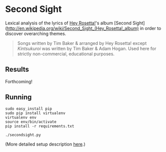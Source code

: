 Second Sight
============

Lexical analysis of the lyrics of [Hey Rosetta!](http://heyrosetta.com)'s album
[Second Sight](http://en.wikipedia.org/wiki/Second_Sight_(Hey_Rosetta!_album)
in order to discover overarching themes.

> Songs written by Tim Baker & arranged by Hey Rosetta! except *Kintsukuroi* was
> written by Tim Baker & Adam Hogan. Used here for strictly non-commercial,
> educational purposes.

Results
-------

Forthcoming!

Running
-------

```
sudo easy_install pip
sudo pip install virtualenv
virtualenv env
source env/bin/activate
pip install -r requirements.txt

./secondsight.py
```

(More detailed setup description
[here](https://blog.dbrgn.ch/2012/9/18/virtualenv-quickstart/).)
